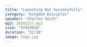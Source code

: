 ```yaml
---
title: "Launching Out Successfully"
category: "Kingdom Disciples"
speaker: "Charles Smith"
mp3: 20241117.mp3
size: "47424918"
duration: "32:56"
image: logo.jpg
---
```



